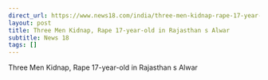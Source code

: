 ```yaml
---
direct_url: https://www.news18.com/india/three-men-kidnap-rape-17-year-old-in-rajasthans-alwar-8717633.html
layout: post
title: Three Men Kidnap, Rape 17-year-old in Rajasthan s Alwar
subtitle: News 18
tags: []
---
```


Three Men Kidnap, Rape 17-year-old in Rajasthan s Alwar
